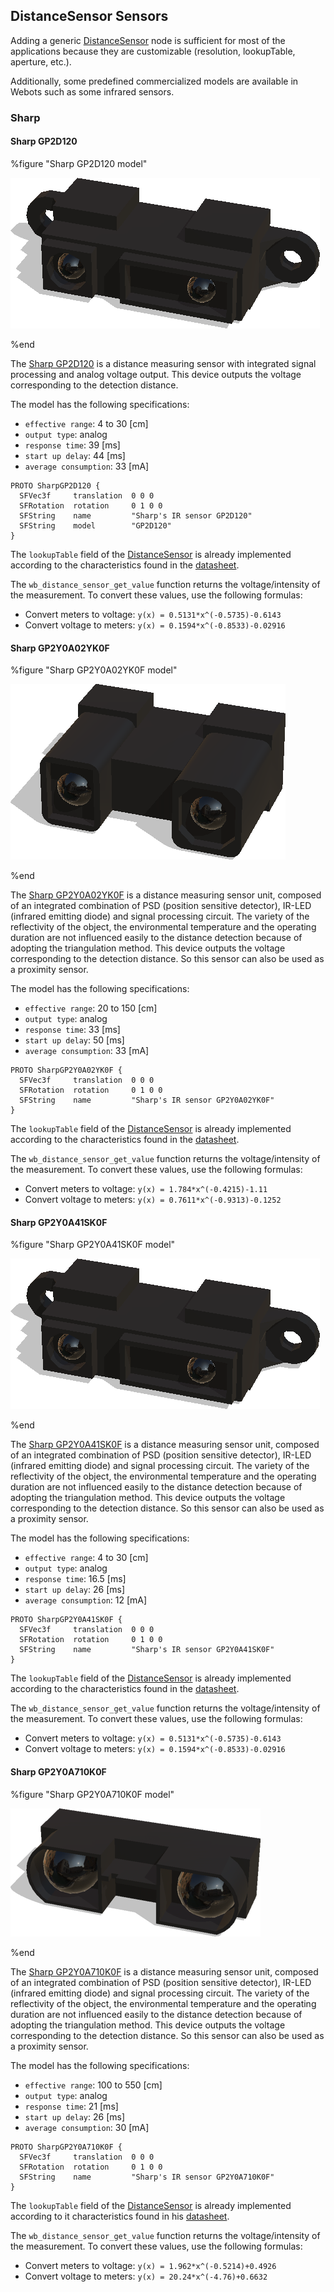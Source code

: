 ## DistanceSensor Sensors

Adding a generic [DistanceSensor](../reference/distancesensor.md) node is sufficient for most of the applications because they are customizable (resolution, lookupTable, aperture, etc.).

Additionally, some predefined commercialized models are available in Webots such as some infrared sensors.

### Sharp

#### Sharp GP2D120

%figure "Sharp GP2D120 model"

![sharp_GP2D120.png](images/sensors/sharp_GP2D120.png)

%end

The [Sharp GP2D120](https://www.pololu.com/file/0J157/GP2D120-DATA-SHEET.pdf) is a distance measuring sensor with integrated signal processing and analog voltage output.
This device outputs the voltage corresponding to the detection distance.

The model has the following specifications:

- `effective range`: 4 to 30 [cm]
- `output type`: analog
- `response time`: 39 [ms]
- `start up delay`: 44 [ms]
- `average consumption`: 33 [mA]

```
PROTO SharpGP2D120 {
  SFVec3f     translation  0 0 0
  SFRotation  rotation     0 1 0 0
  SFString    name         "Sharp's IR sensor GP2D120"
  SFString    model        "GP2D120"
}
```

The `lookupTable` field of the [DistanceSensor](../reference/distancesensor.md) is already implemented according to the characteristics found in the [datasheet](https://www.pololu.com/file/0J157/GP2D120-DATA-SHEET.pdf).

The `wb_distance_sensor_get_value` function returns the voltage/intensity of the measurement. To convert these values, use the following formulas:
- Convert meters to voltage: `y(x) = 0.5131*x^(-0.5735)-0.6143`
- Convert voltage to meters: `y(x) = 0.1594*x^(-0.8533)-0.02916`

#### Sharp GP2Y0A02YK0F

%figure "Sharp GP2Y0A02YK0F model"

![sharp_GP2Y0A02YK0F.png](images/sensors/sharp_GP2Y0A02YK0F.png)

%end

The [Sharp GP2Y0A02YK0F](https://global.sharp/products/device/lineup/data/pdf/datasheet/gp2y0a02yk_e.pdf) is a distance measuring sensor unit, composed of an integrated combination of PSD (position sensitive detector), IR-LED (infrared emitting diode) and signal processing circuit.
The variety of the reflectivity of the object, the environmental temperature and the operating duration are not influenced easily to the distance detection because of adopting the triangulation method.
This device outputs the voltage corresponding to the detection distance.
So this sensor can also be used as a proximity sensor.

The model has the following specifications:

- `effective range`: 20 to 150 [cm]
- `output type`: analog
- `response time`: 33 [ms]
- `start up delay`: 50 [ms]
- `average consumption`: 33 [mA]

```
PROTO SharpGP2Y0A02YK0F {
  SFVec3f     translation  0 0 0
  SFRotation  rotation     0 1 0 0
  SFString    name         "Sharp's IR sensor GP2Y0A02YK0F"
}
```

The `lookupTable` field of the [DistanceSensor](../reference/distancesensor.md) is already implemented according to the characteristics found in the [datasheet](https://global.sharp/products/device/lineup/data/pdf/datasheet/gp2y0a02yk_e.pdf).

The `wb_distance_sensor_get_value` function returns the voltage/intensity of the measurement. To convert these values, use the following formulas:
- Convert meters to voltage: `y(x) = 1.784*x^(-0.4215)-1.11`
- Convert voltage to meters: `y(x) = 0.7611*x^(-0.9313)-0.1252`

#### Sharp GP2Y0A41SK0F

%figure "Sharp GP2Y0A41SK0F model"

![sharp_GP2Y0A41SK0F.png](images/sensors/sharp_GP2Y0A41SK0F.png)

%end

The [Sharp GP2Y0A41SK0F](https://global.sharp/products/device/lineup/data/pdf/datasheet/gp2y0a41sk_e.pdf) is a distance measuring sensor unit, composed of an integrated combination of PSD (position sensitive detector), IR-LED (infrared emitting diode) and signal processing circuit.
The variety of the reflectivity of the object, the environmental temperature and the operating duration are not influenced easily to the distance detection because of adopting the triangulation method.
This device outputs the voltage corresponding to the detection distance.
So this sensor can also be used as a proximity sensor.

The model has the following specifications:

- `effective range`: 4 to 30 [cm]
- `output type`: analog
- `response time`: 16.5 [ms]
- `start up delay`: 26 [ms]
- `average consumption`: 12 [mA]

```
PROTO SharpGP2Y0A41SK0F {
  SFVec3f     translation  0 0 0
  SFRotation  rotation     0 1 0 0
  SFString    name         "Sharp's IR sensor GP2Y0A41SK0F"
}
```
The `lookupTable` field of the [DistanceSensor](../reference/distancesensor.md) is already implemented according to the characteristics found in the [datasheet](https://global.sharp/products/device/lineup/data/pdf/datasheet/gp2y0a41sk_e.pdf).

The `wb_distance_sensor_get_value` function returns the voltage/intensity of the measurement. To convert these values, use the following formulas:
- Convert meters to voltage: `y(x) = 0.5131*x^(-0.5735)-0.6143`
- Convert voltage to meters: `y(x) = 0.1594*x^(-0.8533)-0.02916`


#### Sharp GP2Y0A710K0F

%figure "Sharp GP2Y0A710K0F model"

![sharp_GP2Y0A710K0F.png](images/sensors/sharp_GP2Y0A710K0F.thumbnail.png)

%end

The [Sharp GP2Y0A710K0F](https://global.sharp/products/device/lineup/data/pdf/datasheet/gp2y0a710k_e.pdf) is a distance measuring sensor unit, composed of an integrated combination of PSD (position sensitive detector), IR-LED (infrared emitting diode) and signal processing circuit.
The variety of the reflectivity of the object, the environmental temperature and the operating duration are not influenced easily to the distance detection because of adopting the triangulation method.
This device outputs the voltage corresponding to the detection distance.
So this sensor can also be used as a proximity sensor.

The model has the following specifications:

- `effective range`: 100 to 550 [cm]
- `output type`: analog
- `response time`: 21 [ms]
- `start up delay`: 26 [ms]
- `average consumption`: 30 [mA]


```
PROTO SharpGP2Y0A710K0F {
  SFVec3f     translation  0 0 0
  SFRotation  rotation     0 1 0 0
  SFString    name         "Sharp's IR sensor GP2Y0A710K0F"
}
```
The `lookupTable` field of the [DistanceSensor](../reference/distancesensor.md) is already implemented according to it characteristics found in his [datasheet](https://global.sharp/products/device/lineup/data/pdf/datasheet/gp2y0a710k_e.pdf).

The `wb_distance_sensor_get_value` function returns the voltage/intensity of the measurement. To convert these values, use the following formulas:
- Convert meters to voltage: `y(x) = 1.962*x^(-0.5214)+0.4926`
- Convert voltage to meters: `y(x) = 20.24*x^(-4.76)+0.6632`

